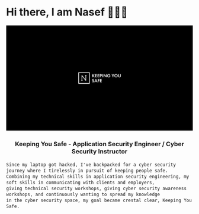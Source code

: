 # Hi there, I am Nasef 👋👋👋

<img src="/img/cover.png">

<h3 align="center">
Keeping You Safe - Application Security Engineer / Cyber Security Instructor

</h3>


```
Since my laptop got hacked, I've backpacked for a cyber security journey where I tirelessly in pursuit of keeping people safe. 
Combining my technical skills in application security engineering, my soft skills in communicating with clients and employers,
giving technical security workshops, giving cyber security awareness workshops, and continuously wanting to spread my knowledge 
in the cyber security space, my goal became crestal clear, Keeping You Safe. 
```


